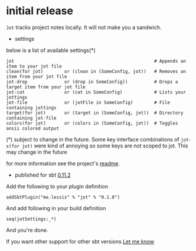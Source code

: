 # initial release

`Jot` tracks project notes locally. It will not make you a sandwich.

- settings

below is a list of available settings(*)

    jot                                                     # Appends an item to your jot file
    clean(for jot)        or (clean in (SomeConfig, jot))   # Removes an item from your jot file
    jot-drop              or (drop in SomeConfig))          # Drops a target item from your jot file
    jot-cat               or (cat in SomeConfig)            # Lists your jottings
    jot-file              or (jotFile in SomeConfig)        # File containing jottings
    target(for jot)       or (target in (SomeConfig, jot))  # Directory containing jot-file
    colors(for jot)       or (colors in (SomeConfig, jot))  # Toggles ansii colored output

(*) subject to change in the future. Some key interface combinations of `jot-x(for jot)` were kind of annoying so some keys are not
scoped to jot. This may change in the future

for more information see the project's [readme][rm].

- published for sbt [0.11.2][sbt112]

Add the following to your plugin definition

    addSbtPlugin("me.lessis" % "jot" % "0.1.0")

And add following in your build definition

    seq(jotSettings:_*)
    
And you're done.

If you want other support for other sbt versions [Let me know][issues]

[bp]: https://github.com/harrah/xsbt/wiki/Plugins-Best-Practices
[rm]: https://github.com/softprops/jot#readme
[sbt112]: http://typesafe.artifactoryonline.com/typesafe/ivy-releases/org.scala-tools.sbt/sbt-launch/0.11.2/sbt-launch.jar
[issues]: https://github.com/softprops/jot/issues
